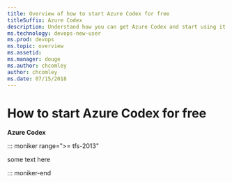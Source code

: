 ```yaml
---
title: Overview of how to start Azure Codex for free
titleSuffix: Azure Codex
description: Understand how you can get Azure Codex and start using it for free 
ms.technology: devops-new-user 
ms.prod: devops
ms.topic: overview
ms.assetid:  
ms.manager: douge
ms.author: chcomley
author: chcomley
ms.date: 07/15/2018
---
```



# How to start Azure Codex for free

**Azure Codex**

::: moniker range=">= tfs-2013"

some text here

::: moniker-end
